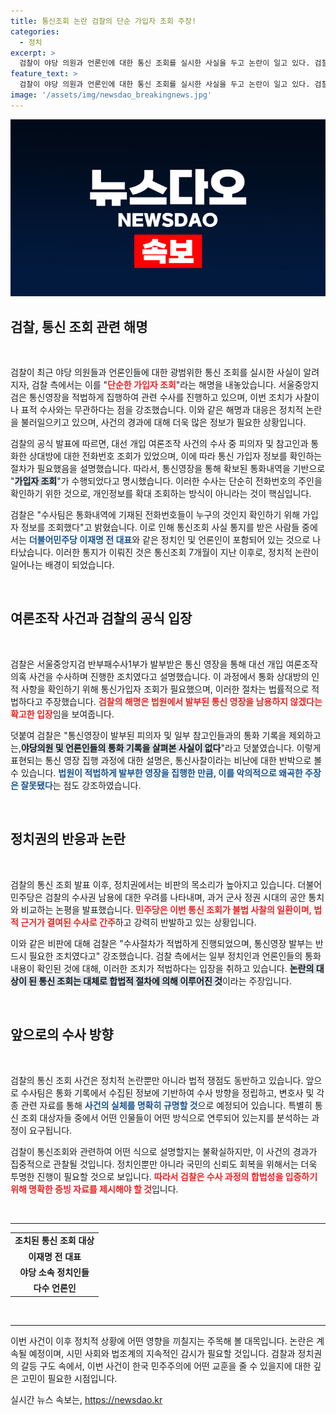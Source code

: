 ```yaml
---
title: 통신조회 논란 검찰의 단순 가입자 조회 주장!
categories:
  - 정치
excerpt: >
  검찰이 야당 의원과 언론인에 대한 통신 조회를 실시한 사실을 두고 논란이 일고 있다. 검찰은 이를 단순 가입자 조회라 주장하며 사찰 의혹을 부인했지만, 민주당은 심각한 수사권 남용이라고 반발하고 있다. 과연 검찰의 해명은 사실일까? 클릭해 계속 읽어보세요!
feature_text: >
  검찰이 야당 의원과 언론인에 대한 통신 조회를 실시한 사실을 두고 논란이 일고 있다. 검찰은 이를 단순 가입자 조회라 주장하며 사찰 의혹을 부인했지만, 민주당은 심각한 수사권 남용이라고 반발하고 있다. 과연 검찰의 해명은 사실일까? 클릭해 계속 읽어보세요!
image: '/assets/img/newsdao_breakingnews.jpg'
---
```


<p><img src="/assets/img/newsdao_breakingnews.jpg" alt="pcversion 속보" /></p>

<h2 data-ke-size="size26">검찰, 통신 조회 관련 해명</h2>

<p data-ke-size="size16">&nbsp;</p>

<p>검찰이 최근 야당 의원들과 언론인들에 대한 광범위한 통신 조회를 실시한 사실이 알려지자, 검찰 측에서는 이를 "<b><span style="color: #ee2323;">단순한 가입자 조회</span></b>"라는 해명을 내놓았습니다. 서울중앙지검은 통신영장을 적법하게 집행하여 관련 수사를 진행하고 있으며, 이번 조치가 사찰이나 표적 수사와는 무관하다는 점을 강조했습니다. 이와 같은 해명과 대응은 정치적 논란을 불러일으키고 있으며, 사건의 경과에 대해 더욱 많은 정보가 필요한 상황입니다.</p>

<p>검찰의 공식 발표에 따르면, 대선 개입 여론조작 사건의 수사 중 피의자 및 참고인과 통화한 상대방에 대한 전화번호 조회가 있었으며, 이에 따라 통신 가입자 정보를 확인하는 절차가 필요했음을 설명했습니다. 따라서, 통신영장을 통해 확보된 통화내역을 기반으로 "<b><span style="background-color: #21538527;">가입자 조회</span></b>"가 수행되었다고 명시했습니다. 이러한 수사는 단순히 전화번호의 주인을 확인하기 위한 것으로, 개인정보를 확대 조회하는 방식이 아니라는 것이 핵심입니다.</p>

<p>검찰은 "수사팀은 통화내역에 기재된 전화번호들이 누구의 것인지 확인하기 위해 가입자 정보를 조회했다"고 밝혔습니다. 이로 인해 통신조회 사실 통지를 받은 사람들 중에서는 <b><span style="color: #1a5490;">더불어민주당 이재명 전 대표</span></b>와 같은 정치인 및 언론인이 포함되어 있는 것으로 나타났습니다. 이러한 통지가 이뤄진 것은 통신조회 7개월이 지난 이후로, 정치적 논란이 일어나는 배경이 되었습니다.</p>

<p data-ke-size="size16">&nbsp;</p>

<h2 data-ke-size="size26">여론조작 사건과 검찰의 공식 입장</h2>

<p data-ke-size="size16">&nbsp;</p>

<p>검찰은 서울중앙지검 반부패수사1부가 발부받은 통신 영장을 통해 대선 개입 여론조작 의혹 사건을 수사하며 진행한 조치였다고 설명했습니다. 이 과정에서 통화 상대방의 인적 사항을 확인하기 위해 통신가입자 조회가 필요했으며, 이러한 절차는 법률적으로 적법하다고 주장했습니다. <b><span style="color: #ee2323;">검찰의 해명은 법원에서 발부된 통신 영장을 남용하지 않겠다는 확고한 입장</span></b>임을 보여줍니다.</p>

<p>덧붙여 검찰은 "통신영장이 발부된 피의자 및 일부 참고인들과의 통화 기록을 제외하고는,<b><span style="background-color: #21538527;">야당의원 및 언론인들의 통화 기록을 살펴본 사실이 없다</span></b>"라고 덧붙였습니다. 이렇게 표현되는 통신 영장 집행 과정에 대한 설명은, 통신사찰이라는 비난에 대한 반박으로 볼 수 있습니다. <b><span style="color: #1a5490;">법원이 적법하게 발부한 영장을 집행한 만큼, 이를 악의적으로 왜곡한 주장은 잘못됐다</span></b>는 점도 강조하였습니다.</p>

<p data-ke-size="size16">&nbsp;</p>

<h2 data-ke-size="size26">정치권의 반응과 논란</h2>

<p data-ke-size="size16">&nbsp;</p>

<p>검찰의 통신 조회 발표 이후, 정치권에서는 비판의 목소리가 높아지고 있습니다. 더불어민주당은 검찰의 수사권 남용에 대한 우려를 나타내며, 과거 군사 정권 시대의 공안 통치와 비교하는 논평을 발표했습니다. <b><span style="color: #ee2323;">민주당은 이번 통신 조회가 불법 사찰의 일환이며, 법적 근거가 결여된 수사로 간주</span></b>하고 강력히 반발하고 있는 상황입니다.</p>

<p>이와 같은 비판에 대해 검찰은 "수사절차가 적법하게 진행되었으며, 통신영장 발부는 반드시 필요한 조치였다고" 강조했습니다. 검찰 측에서는 일부 정치인과 언론인들의 통화 내용이 확인된 것에 대해, 이러한 조치가 적법하다는 입장을 취하고 있습니다. <b><span style="background-color: #21538527;">논란의 대상이 된 통신 조회는 대체로 합법적 절차에 의해 이루어진 것</span></b>이라는 주장입니다.</p>

<p data-ke-size="size16">&nbsp;</p>

<h2 data-ke-size="size26">앞으로의 수사 방향</h2>

<p data-ke-size="size16">&nbsp;</p>

<p>검찰의 통신 조회 사건은 정치적 논란뿐만 아니라 법적 쟁점도 동반하고 있습니다. 앞으로 수사팀은 통화 기록에서 수집된 정보에 기반하여 수사 방향을 정립하고, 변호사 및 각종 관련 자료를 통해 <b><span style="color: #1a5490;">사건의 실체를 명확히 규명할 것</span></b>으로 예정되어 있습니다. 특별히 통신 조회 대상자들 중에서 어떤 인물들이 어떤 방식으로 연루되어 있는지를 분석하는 과정이 요구됩니다.</p>

<p>검찰이 통신조회와 관련하여 어떤 식으로 설명할지는 불확실하지만, 이 사건의 경과가 집중적으로 관찰될 것입니다. 정치인뿐만 아니라 국민의 신뢰도 회복을 위해서는 더욱 투명한 진행이 필요할 것으로 보입니다. <b><span style="color: #ee2323;">따라서 검찰은 수사 과정의 합법성을 입증하기 위해 명확한 증빙 자료를 제시해야 할 것</span></b>입니다.</p>

<p data-ke-size="size16">&nbsp;</p>

<hr />

<table>
  <tr>
    <td style="text-align: center; height: 17px;"><b>조치된 통신 조회 대상</b></td>
  </tr>
  <tr>
    <td style="text-align: center; height: 17px;"><b>이재명 전 대표</b></td>
  </tr>
  <tr>
    <td style="text-align: center; height: 17px;"><b>야당 소속 정치인들</b></td>
  </tr>
  <tr>
    <td style="text-align: center; height: 17px;"><b>다수 언론인</b></td>
  </tr>
</table>

<p data-ke-size="size16">&nbsp;</p>

<hr />

<p>이번 사건이 이후 정치적 상황에 어떤 영향을 끼칠지는 주목해 볼 대목입니다. 논란은 계속될 예정이며, 시민 사회와 법조계의 지속적인 감시가 필요할 것입니다. 검찰과 정치권의 갈등 구도 속에서, 이번 사건이 한국 민주주의에 어떤 교훈을 줄 수 있을지에 대한 깊은 고민이 필요한 시점입니다.</p>
실시간 뉴스 속보는, <a href="https://newsdao.kr" rel="dofollow">https://newsdao.kr</a>


